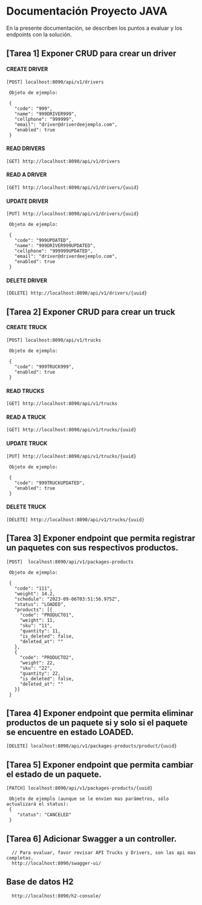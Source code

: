 # Documentación Proyecto JAVA

En la presente documentación, se describen los puntos a evaluar y los endpoints con la solución.

## [Tarea 1] Exponer CRUD para crear un driver
#### CREATE DRIVER
```
[POST] localhost:8090/api/v1/drivers
 
 Objeto de ejemplo:
 
 {
   "code": "999",
   "name": "999DRIVER999",
   "cellphone": "999999",
   "email": "driver@driverdeejemplo.com",
   "enabled": true
 }
```
#### READ DRIVERS
```
[GET] http://localhost:8090/api/v1/drivers
```
#### READ A DRIVER
```
[GET] http://localhost:8090/api/v1/drivers/{uuid}
```
#### UPDATE DRIVER
```
[PUT] http://localhost:8090/api/v1/drivers/{uuid}

 Objeto de ejemplo:
 
 {
   "code": "999UPDATED",
   "name": "999DRIVER999UPDATED",
   "cellphone": "999999UPDATED",
   "email": "driver@driverdeejemplo.com",
   "enabled": true
 }
```
#### DELETE DRIVER
```
[DELETE] http://localhost:8090/api/v1/drivers/{uuid}
```

## [Tarea 2] Exponer CRUD para crear un truck
#### CREATE TRUCK
```
[POST] localhost:8090/api/v1/trucks
 
 Objeto de ejemplo:
 
 {
   "code": "999TRUCK999",
   "enabled": true
 }
```
#### READ TRUCKS
```
[GET] http://localhost:8090/api/v1/trucks
```
#### READ A TRUCK
```
[GET] http://localhost:8090/api/v1/trucks/{uuid}
```
#### UPDATE TRUCK
```
[PUT] http://localhost:8090/api/v1/trucks/{uuid}

 Objeto de ejemplo:
 
 {
   "code": "999TRUCKUPDATED",
   "enabled": true
 }
```
#### DELETE TRUCK
```
[DELETE] http://localhost:8090/api/v1/trucks/{uuid}
```

## [Tarea 3] Exponer endpoint que permita registrar un paquetes con sus respectivos productos.
```
[POST]  localhost:8090/api/v1/packages-products

 Objeto de ejemplo:
 
 {
   "code": "111",
   "weight": 14.2,
   "schedule": "2023-09-06T03:51:56.975Z",
   "status": "LOADED",
   "products": [{
     "code": "PRODUCTO1",
     "weight": 11,
     "sku": "11",
     "quantity": 11,
     "is_deleted": false,
     "deleted_at": ""
   },
   {
     "code": "PRODUCTO2",
     "weight": 22,
     "sku": "22",
     "quantity": 22,
     "is_deleted": false,
     "deleted_at": ""
   }]
 }
```

## [Tarea 4] Exponer endpoint que permita eliminar productos de un paquete si y solo si el paquete se encuentre en estado LOADED.
```
[DELETE] localhost:8090/api/v1/packages-products/product/{uuid}
```

## [Tarea 5] Exponer endpoint que permita cambiar el estado de un paquete.
```
[PATCH] localhost:8090/api/v1/packages-products/{uuid}

 Objeto de ejemplo (aunque se le envíen mas parámetros, sólo actualizará el status):
 {
    "status": "CANCELED"
 }

```

## [Tarea 6] Adicionar Swagger a un controller.
```
  // Para evaluar, favor revisar API Trucks y Drivers, son las api mas completas. 
  http://localhost:8090/swagger-ui/
```

## Base de datos H2
```
  http://localhost:8090/h2-console/
```
